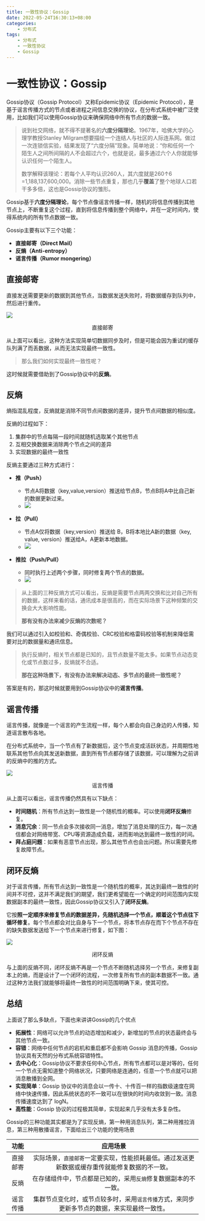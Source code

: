 ```yaml
---
title: 一致性协议：Gossip
date: 2022-05-24T16:30:13+08:00
categories:
    - 分布式
tags:
    - 分布式
    - 一致性协议
    - Gossip
---
```


# 一致性协议：Gossip

Gossip协议（Gossip Protocol）又称Epidemic协议（Epidemic Protocol），是基于谣言传播方式的节点或者进程之间信息交换的协议，在分布式系统中被广泛使用，比如我们可以使用Gossip协议来确保网络中所有节点的数据一致。

>说到社交网络，就不得不提著名的**六度分隔理论**。1967年，哈佛大学的心理学教授Stanley Milgram想要描绘一个连结人与社区的人际连系网。做过一次连锁信实验，结果发现了“六度分隔”现象。简单地说：“你和任何一个陌生人之间所间隔的人不会超过六个，也就是说，最多通过六个人你就能够认识任何一个陌生人。
>
>数学解释该理论：若每个人平均认识260人，其六度就是260↑6 =1,188,137,600,000。消除一些节点重复，那也几乎**覆盖**了整个地球人口若干多多倍，这也是Gossip协议的雏形。

Gossip基于**六度分隔理论**，每个节点像谣言传播一样，随机的将信息传播到其他节点上，不断重复这个过程，直到将信息传播到整个网络中，并在一定时间内，使得系统内的所有节点数据一致。

Gossip主要有以下三个功能：

- **直接邮寄（Direct Mail）**
- **反熵（Anti-entropy）**
- **谣言传播（Rumor mongering）**

## 直接邮寄

直接发送需要更新的数据到其他节点，当数据发送失败时，将数据缓存到队列中，然后进行重传。

![](http://img.orekilee.top//imgbed/distributed/distributed1.png)

<center>直接邮寄</center>

从上面可以看出，这种方法实现简单切数据同步及时，但是可能会因为重试的缓存队列满了而丢数据，从而无法实现最终一致性。

>那么我们如何实现最终一致性呢？

这时候就需要借助到了Gossip协议中的**反熵**。



## 反熵

熵指混乱程度，反熵就是消除不同节点间数据的差异，提升节点间数据的相似度。

反熵的过程如下：

1. 集群中的节点每隔一段时间就随机选取某个其他节点
2. 互相交换数据来消除两个节点之间的差异
3. 实现数据的最终一致性

反熵主要通过三种方式进行：

- **推（Push）**
  - 节点A将数据（key,value,version）推送给节点B，节点B将A中比自己新的数据更新过来。
  - ![](http://img.orekilee.top//imgbed/distributed/distributed3.jpg)

- **拉（Pull）**
  - 节点A仅将数据（key,version）推送给 B，B将本地比A新的数据（key, value, version）推送给A，A更新本地数据。
  - ![](http://img.orekilee.top//imgbed/distributed/distributed4.jpg)

- **推拉（Push/Pull）**
  - 同时执行上述两个步骤，同时修复两个节点的数据。
  - ![](http://img.orekilee.top//imgbed/distributed/distributed5.jpg)

>从上面的三种反熵方式可以看出，反熵是需要节点两两交换和比对自己所有的数据，这样来看的话，通讯成本是很高的，而在实际场景下这种频繁的交换会大大影响性能。
>
>**那有没有办法来减少反熵的次数呢？**

我们可以通过引入如校验和、奇偶校验、CRC校验和格雷码校验等机制来降低需要对比的数据量和通讯信息。

>执行反熵时，相关节点都是已知的，且节点数量不能太多。如果节点动态变化或节点数过多，反熵就不合适。
>
>**那在这种场景下，有没有办法来解决动态、多节点的最终一致性呢？**

答案是有的，那这时候就要用到Gossip协议中的**谣言传播**。



## 谣言传播

谣言传播，就像是一个谣言的产生流程一样，每个人都会向自己身边的人传播，知道谣言散布各地。

在分布式系统中，当一个节点有了新数据后，这个节点变成活跃状态，并周期性地联系其他节点向其发送新数据，直到所有节点都存储了该数据，可以理解为之前讲的反熵中的推的方式。

![](http://img.orekilee.top//imgbed/distributed/distributed6.gif)

<center>谣言传播</center>

从上面可以看出，谣言传播仍然具有以下缺点：

- **时间随机**：所有节点达到一致性是一个随机性的概率。可以使用**闭环反熵**修复。
- **消息冗余**：同一节点会多次接收同一消息，增加了消息处理的压力，每一次通信都会对网络带宽、CPU等资源造成负载，进而影响达到最终一致性的时间。
- **拜占庭问题**：如果有恶意节点出现，那么其他节点也会出问题。所以需要先修复故障节点。



## 闭环反熵

对于谣言传播，所有节点达到一致性是一个随机性的概率，其达到最终一致性的时间并不可控，这并不满足我们的期望，我们更希望能在一个确定的时间范围内实现数据副本的最终一致性，因此Gossip协议又引入了**闭环反熵**。

它按**照一定顺序来修复节点的数据差异，先随机选择一个节点，顺着这个节点往下循环修复**。每个节点都会对比自身与下一个节点，将本节点存在而下个节点不存在的缺失数据发送给下一个节点来进行修复，如下图：

![](http://img.orekilee.top//imgbed/distributed/distributed7.jpg)

<center>闭环反熵</center>

与上面的反熵不同，闭环反熵不再是一个节点不断随机选择另一个节点，来修复副本上的熵，而是设计了一个闭环的流程，一次修复所有节点的副本数据不一致。通过这种方法我们就能够将最终一致性的时间范围明确下来，使其可控。



##  总结

上面说了那么多缺点，下面也来讲讲Gossip的几个优点

- **拓展性**：网络可以允许节点的动态增加和减少，新增加的节点的状态最终会与其他节点一致。
- **容错**：网络中任何节点的宕机和重启都不会影响 Gossip 消息的传播，Gossip 协议具有天然的分布式系统容错特性。
- **去中心化**：Gossip协议不要求任何中心节点，所有节点都可以是对等的，任何一个节点无需知道整个网络状况，只要网络是连通的，任意一个节点就可以把消息散播到全网。
- **实现简单**：Gossip 协议中的消息会以一传十、十传百一样的指数级速度在网络中快速传播，因此系统状态的不一致可以在很快的时间内收敛到一致。消息传播速度达到了 logN。
- **高性能**：Gossip 协议的过程极其简单，实现起来几乎没有太多复杂性。

Gossip的三种功能其实都是为了实现反熵，第一种用消息队列，第二种用推拉消息，第三种用散播谣言，下面给出三个功能的使用场景

|   功能   |                           应用场景                           |
| :------: | :----------------------------------------------------------: |
| 直接邮寄 | 实际场景，`直接邮寄`一定要实现，性能损耗最低。通过发送更新数据或缓存重传就能修复数据的不一致。 |
|   反熵   | 在存储组件中，节点都是已知的，采用`反熵`修复数据副本的不一致。 |
| 谣言传播 | 集群节点变化时，或节点较多时，采用`谣言传播`方式，来同步更新多节点的数据，来实现最终一致性。 |

